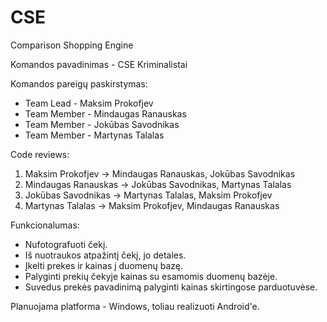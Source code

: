 # CSE
Comparison Shopping Engine

Komandos pavadinimas - CSE Kriminalistai

Komandos pareigų paskirstymas:
<ul>
  <li>Team Lead - Maksim Prokofjev</li>
  <li>Team Member - Mindaugas Ranauskas</li>
  <li>Team Member - Jokūbas Savodnikas</li>
  <li>Team Member - Martynas Talalas</li>
</ul>

Code reviews:
1. Maksim Prokofjev -> Mindaugas Ranauskas, Jokūbas Savodnikas<br>
2. Mindaugas Ranauskas -> Jokūbas Savodnikas, Martynas Talalas<br>
3. Jokūbas Savodnikas -> Martynas Talalas, Maksim Prokofjev<br>
4. Martynas Talalas -> Maksim Prokofjev, Mindaugas Ranauskas<br>

Funkcionalumas:
<ul>
  <li>Nufotografuoti čekį.</li>
  <li>Iš nuotraukos atpažintį čekį, jo detales.</li>
  <li>Įkelti prekes ir kainas į duomenų bazę.</li>
  <li>Palyginti prekių čekyje kainas su esamomis duomenų bazėje.</li>
  <li>Suvedus prekės pavadinimą palyginti kainas skirtingose parduotuvėse.</li>
</ul>

Planuojama platforma - Windows, toliau realizuoti Android'e.
